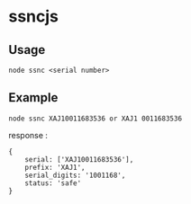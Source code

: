 # ssncjs

## Usage
```
node ssnc <serial number>
```

## Example
```
node ssnc XAJ10011683536 or XAJ1 0011683536
```

response :
```
{
    serial: ['XAJ10011683536'],
    prefix: 'XAJ1',
    serial_digits: '1001168',
    status: 'safe'
}
```